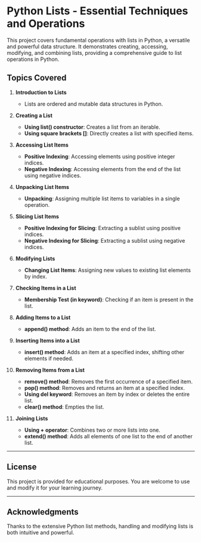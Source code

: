 # Python Lists - Essential Techniques and Operations

This project covers fundamental operations with lists in Python, a versatile and powerful data structure. It demonstrates creating, accessing, modifying, and combining lists, providing a comprehensive guide to list operations in Python.

## Topics Covered

1. **Introduction to Lists**
   - Lists are ordered and mutable data structures in Python.

2. **Creating a List**
   - **Using list() constructor**: Creates a list from an iterable.
   - **Using square brackets []**: Directly creates a list with specified items.

3. **Accessing List Items**
   - **Positive Indexing**: Accessing elements using positive integer indices.
   - **Negative Indexing**: Accessing elements from the end of the list using negative indices.

4. **Unpacking List Items**
   - **Unpacking**: Assigning multiple list items to variables in a single operation.

5. **Slicing List Items**
   - **Positive Indexing for Slicing**: Extracting a sublist using positive indices.
   - **Negative Indexing for Slicing**: Extracting a sublist using negative indices.

6. **Modifying Lists**
   - **Changing List Items**: Assigning new values to existing list elements by index.

7. **Checking Items in a List**
   - **Membership Test (in keyword)**: Checking if an item is present in the list.

8. **Adding Items to a List**
   - **append() method**: Adds an item to the end of the list.

9. **Inserting Items into a List**
   - **insert() method**: Adds an item at a specified index, shifting other elements if needed.

10. **Removing Items from a List**
    - **remove() method**: Removes the first occurrence of a specified item.
    - **pop() method**: Removes and returns an item at a specified index.
    - **Using del keyword**: Removes an item by index or deletes the entire list.
    - **clear() method**: Empties the list.

11. **Joining Lists**
    - **Using + operator**: Combines two or more lists into one.
    - **extend() method**: Adds all elements of one list to the end of another list.

---
## License

This project is provided for educational purposes. You are welcome to use and modify it for your learning journey.

---
## Acknowledgments

Thanks to the extensive Python list methods, handling and modifying lists is both intuitive and powerful.
